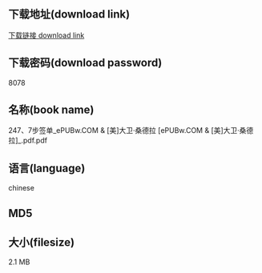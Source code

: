 ## 下载地址(download link)
[下载链接 download link](https://voluble-croquembouche-d321dc.netlify.app/?s=247%E3%80%817%E6%AD%A5%E7%AD%BE%E5%8D%95_ePUBw.COM+%26+%5B%E7%BE%8E%5D%E5%A4%A7%E5%8D%AB%C2%B7%E6%A1%91%E5%BE%B7%E6%8B%89+%5BePUBw.COM+%26+%5B%E7%BE%8E%5D%E5%A4%A7%E5%8D%AB%C2%B7%E6%A1%91%E5%BE%B7%E6%8B%89%5D_.pdf)

## 下载密码(download password)
8078

## 名称(book name)
247、7步签单_ePUBw.COM & [美]大卫·桑德拉 [ePUBw.COM & [美]大卫·桑德拉]_.pdf.pdf

## 语言(language)
chinese

## MD5


## 大小(filesize)
2.1 MB
